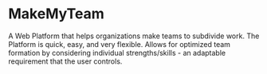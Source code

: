 # MakeMyTeam
A Web Platform that helps organizations make teams to subdivide work. The Platform is quick, easy, and very flexible. Allows for optimized team formation by considering individual strengths/skills - an adaptable requirement that the user controls.
